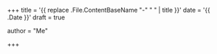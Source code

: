+++
title = '{{ replace .File.ContentBaseName "-" " " | title }}'
date = '{{ .Date }}'
draft = true

author = "Me"

+++
